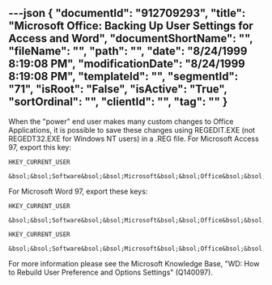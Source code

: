 ---json
{
  "documentId": "912709293",
  "title": "Microsoft  Office: Backing Up User Settings for Access and Word",
  "documentShortName": "",
  "fileName": "",
  "path": "",
  "date": "8/24/1999 8:19:08 PM",
  "modificationDate": "8/24/1999 8:19:08 PM",
  "templateId": "",
  "segmentId": "71",
  "isRoot": "False",
  "isActive": "True",
  "sortOrdinal": "",
  "clientId": "",
  "tag": ""
}
---

When the &quot;power&quot; end user makes many custom changes to Office Applications, it is possible to save these changes using REGEDIT.EXE (not REGEDT32.EXE for Windows NT users) in a .REG file. For Microsoft Access 97, export this key:

    HKEY_CURRENT_USER
        &bsol;&bsol;Software&bsol;&bsol;Microsoft&bsol;&bsol;Office&bsol;&bsol;8.0&bsol;&bsol;Access&bsol;&bsol;Settings

For Microsoft Word 97, export these keys:

    HKEY_CURRENT_USER
        &bsol;&bsol;Software&bsol;&bsol;Microsoft&bsol;&bsol;Office&bsol;&bsol;8.0&bsol;&bsol;Word&bsol;&bsol;Data

    HKEY_CURRENT_USER
        &bsol;&bsol;Software&bsol;&bsol;Microsoft&bsol;&bsol;Office&bsol;&bsol;8.0&bsol;&bsol;Word&bsol;&bsol;Options

For more information please see the Microsoft Knowledge Base, &quot;WD: How to Rebuild User Preference and Options Settings&quot; (Q140097).
